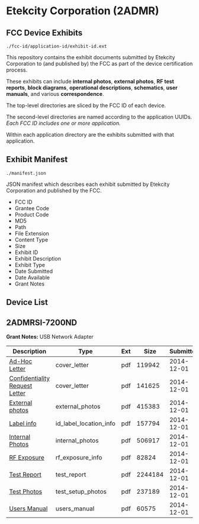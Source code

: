 # Etekcity Corporation (2ADMR)
## FCC Device Exhibits

```
./fcc-id/application-id/exhibit-id.ext
```

This repository contains the exhibit documents submitted by Etekcity Corporation to (and published by) the FCC as part of the device certification process.

These exhibits can include **internal photos**, **external photos**, **RF test reports**, **block diagrams**, **operational descriptions**, **schematics**, **user manuals**, and various **correspondence**.

The top-level directories are sliced by the FCC ID of each device.

The second-level directories are named according to the application UUIDs. *Each FCC ID includes one or more application.*

Within each application directory are the exhibits submitted with that application. 

## Exhibit Manifest

```
./manifest.json
```

JSON manifest which describes each exhibit submitted by Etekcity Corporation and published by the FCC.

- FCC ID
- Grantee Code
- Product Code
- MD5
- Path
- File Extension
- Content Type
- Size
- Exhibit ID
- Exhibit Description
- Exhibit Type
- Date Submitted
- Date Available
- Grant Notes

## Device List
## 2ADMRSI-7200ND
**Grant Notes:** USB Network Adapter

| Description | Type | Ext | Size | Submitted | Available |
| ----------- | ---- | --- | ---- | --------- | --------- |
| [Ad-Hoc Letter](2ADMRSI-7200ND/aba40c235417a4869a8a33f16ddc398c/2459130.pdf) | cover_letter | pdf | 119942 | 2014-12-01 | 2014-12-01 |
| [Confidentiality Request Letter](2ADMRSI-7200ND/aba40c235417a4869a8a33f16ddc398c/2459131.pdf) | cover_letter | pdf | 141625 | 2014-12-01 | 2014-12-01 |
| [External photos](2ADMRSI-7200ND/aba40c235417a4869a8a33f16ddc398c/2459132.pdf) | external_photos | pdf | 415383 | 2014-12-01 | 2014-12-01 |
| [Label info](2ADMRSI-7200ND/aba40c235417a4869a8a33f16ddc398c/2459134.pdf) | id_label_location_info | pdf | 157794 | 2014-12-01 | 2014-12-01 |
| [Internal Photos](2ADMRSI-7200ND/aba40c235417a4869a8a33f16ddc398c/2459133.pdf) | internal_photos | pdf | 506917 | 2014-12-01 | 2014-12-01 |
| [RF Exposure](2ADMRSI-7200ND/aba40c235417a4869a8a33f16ddc398c/2459136.pdf) | rf_exposure_info | pdf | 82824 | 2014-12-01 | 2014-12-01 |
| [Test Report](2ADMRSI-7200ND/aba40c235417a4869a8a33f16ddc398c/2459135.pdf) | test_report | pdf | 2244184 | 2014-12-01 | 2014-12-01 |
| [Test Photos](2ADMRSI-7200ND/aba40c235417a4869a8a33f16ddc398c/2459137.pdf) | test_setup_photos | pdf | 237189 | 2014-12-01 | 2014-12-01 |
| [Users Manual](2ADMRSI-7200ND/aba40c235417a4869a8a33f16ddc398c/2459138.pdf) | users_manual | pdf | 60575 | 2014-12-01 | 2014-12-01 |
